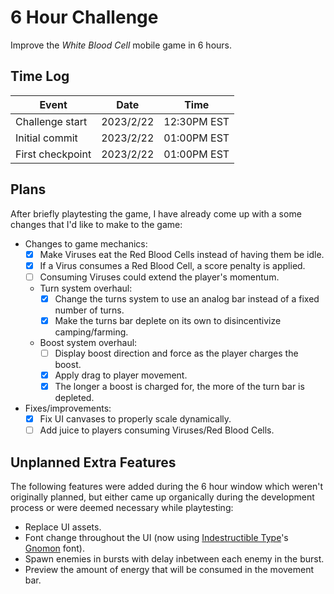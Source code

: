 # 6 Hour Challenge

Improve the *White Blood Cell* mobile game in 6 hours.

## Time Log

| Event             | Date      | Time          |
|-------------------|-----------|---------------|
|Challenge start    | 2023/2/22 | 12:30PM EST   |
|Initial commit     | 2023/2/22 | 01:00PM EST   |
|First checkpoint   | 2023/2/22 | 01:00PM EST   |

## Plans

After briefly playtesting the game, I have already come up with a some changes that I'd like to make to the game:

- Changes to game mechanics:
    - [x] Make Viruses eat the Red Blood Cells instead of having them be idle.
    - [x] If a Virus consumes a Red Blood Cell, a score penalty is applied.
    - [ ] Consuming Viruses could extend the player's momentum.
    - Turn system overhaul:
        - [x] Change the turns system to use an analog bar instead of a fixed number of turns.
        - [x] Make the turns bar deplete on its own to disincentivize camping/farming.
    - Boost system overhaul:
        - [ ] Display boost direction and force as the player charges the boost.
        - [x] Apply drag to player movement.
        - [x] The longer a boost is charged for, the more of the turn bar is depleted.
- Fixes/improvements:
    - [x] Fix UI canvases to properly scale dynamically.
    - [ ] Add juice to players consuming Viruses/Red Blood Cells.
    
## Unplanned Extra Features

The following features were added during the 6 hour window which weren't originally planned, but either came up organically during the development process or were deemed necessary while playtesting:

- Replace UI assets.
- Font change throughout the UI (now using [Indestructible Type](https://indestructibletype.com/)'s [Gnomon](https://indestructibletype.com/Gnomon.html) font).
- Spawn enemies in bursts with delay inbetween each enemy in the burst.
- Preview the amount of energy that will be consumed in the movement bar.